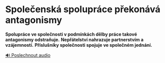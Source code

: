 # Společenská spolupráce překonává antagonismy

**Spolupráce ve společnosti v podmínkách dělby práce takové antagonismy odstraňuje.** **Nepřátelství nahrazuje partnerstvím a vzájemností.** **Příslušníky společnosti spojuje ve společném jednání.**

[🔊 Poslechnout audio](/data/7-paragraphs/audio/chapter_56/para_010-Spoluprce-ve-spolenosti-v-podmnkch-dlby-prce.mp3) 